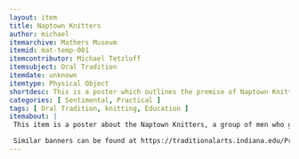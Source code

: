 ```yaml
---
layout: item
title: Naptown Knitters
author: michael
itemarchive: Mathers Museum
itemid: mat-temp-001
itemcontributor: Michael Tetzloff
itemsubject: Oral Tradition
itemdate: unknown
itemtype: Physical Object
shortdesc: This is a poster which outlines the premise of Naptown Knitters
categories: [ Sentimental, Practical ]
tags: [ Oral Tradition, knitting, Education ]
itemabout: |
 This item is a poster about the Naptown Knitters, a group of men who gather around a large table every Sunday and Wednesday to knit scarves and hats for charity. As new members rotate into the group, the men teach one another how to cast-on, knit, and sometimes crochet. They share techniques, offer advice, and troubleshoot problems. 

 Similar banners can be found at https://traditionalarts.indiana.edu/Programs/REN%20Current%20Banners/index.html
---
```

